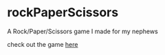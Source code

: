 # rockPaperScissors

A Rock/Paper/Scissors game I made for my nephews

check out the game [here](https://johnbinning.github.io/rockPaperScissors/)